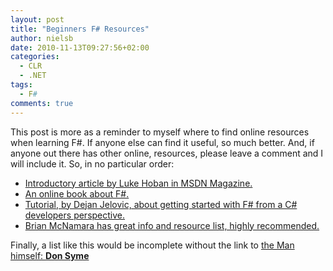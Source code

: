 ```yaml
---
layout: post
title: "Beginners F# Resources"
author: nielsb
date: 2010-11-13T09:27:56+02:00
categories:
  - CLR
  - .NET
tags:
  - F#
comments: true
---
```

This post is more as a reminder to myself where to find online resources when learning F#. If anyone else can find it useful, so much better. And, if anyone out there has other online, resources, please leave a comment and I will include it. So, in no particular order:

* [Introductory article by Luke Hoban in MSDN Magazine.][LukeHobanMSDN]
* [An online book about F#.][CtoCornerF#]
* [Tutorial, by Dejan Jelovic, about getting started with F# from a C# developers perspective.][F#Tutorial]
* [Brian McNamara has great info and resource list, highly recommended.][BrianMc]

Finally, a list like this would be incomplete without the link to [the Man himself: **Don Syme**][DSyme]



[1]: http://blogs.msdn.com/b/dsyme/archive/2010/11/13/getting-started-with-f-online.aspx
[2]: http://twitter.com/nielsberglund
[LukeHobanMSDN]: http://msdn.microsoft.com/en-us/magazine/ff714588.aspx
[CtoCornerF#]: http://www.ctocorner.com/fsharp/book/
[F#Tutorial]: http://www.jelovic.com/weblog/?p=215
[BrianMc]: http://lorgonblog.wordpress.com/2009/05/16/brians-favorite-online-content-for-learning-f/
[DSyme]: http://blogs.msdn.com/b/dsyme/

